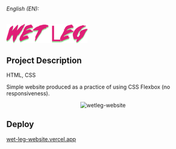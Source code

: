 ###### English (EN):

<img height="50" alt="titulo da banda" src="assets-readme/titulo-banda.png">

<section>
  <h2>Project Description</h2>
  <p>HTML, CSS</p>
  <p>Simple website produced as a practice of using CSS Flexbox (no responsiveness).</p>
</section>

<section>
<div align="center">
  <img height="400" alt="wetleg-website" src="assets-readme/wetleg-site.gif">
</div>
</section>

<section>
  <h2>Deploy</h2>
  <a href="https://wet-leg-website.vercel.app" target="_blank">wet-leg-website.vercel.app</a>
</section>
